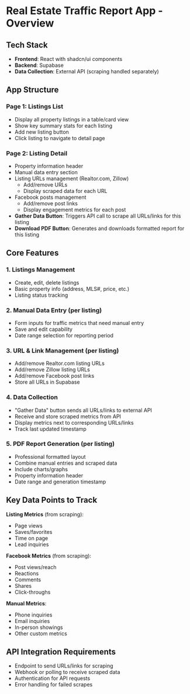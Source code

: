 # Real Estate Traffic Report App - Overview

## Tech Stack
- **Frontend**: React with shadcn/ui components
- **Backend**: Supabase
- **Data Collection**: External API (scraping handled separately)

## App Structure

### Page 1: Listings List
- Display all property listings in a table/card view
- Show key summary stats for each listing
- Add new listing button
- Click listing to navigate to detail page

### Page 2: Listing Detail
- Property information header
- Manual data entry section
- Listing URLs management (Realtor.com, Zillow)
  - Add/remove URLs
  - Display scraped data for each URL
- Facebook posts management
  - Add/remove post links
  - Display engagement metrics for each post
- **Gather Data Button**: Triggers API call to scrape all URLs/links for this listing
- **Download PDF Button**: Generates and downloads formatted report for this listing

## Core Features

### 1. Listings Management
- Create, edit, delete listings
- Basic property info (address, MLS#, price, etc.)
- Listing status tracking

### 2. Manual Data Entry (per listing)
- Form inputs for traffic metrics that need manual entry
- Save and edit capability
- Date range selection for reporting period

### 3. URL & Link Management (per listing)
- Add/remove Realtor.com listing URLs
- Add/remove Zillow listing URLs
- Add/remove Facebook post links
- Store all URLs in Supabase

### 4. Data Collection
- "Gather Data" button sends all URLs/links to external API
- Receive and store scraped metrics from API
- Display metrics next to corresponding URLs/links
- Track last updated timestamp

### 5. PDF Report Generation (per listing)
- Professional formatted layout
- Combine manual entries and scraped data
- Include charts/graphs
- Property information header
- Date range and generation timestamp

## Key Data Points to Track

**Listing Metrics** (from scraping):
- Page views
- Saves/favorites
- Time on page
- Lead inquiries

**Facebook Metrics** (from scraping):
- Post views/reach
- Reactions
- Comments
- Shares
- Click-throughs

**Manual Metrics**:
- Phone inquiries
- Email inquiries
- In-person showings
- Other custom metrics

## API Integration Requirements
- Endpoint to send URLs/links for scraping
- Webhook or polling to receive scraped data
- Authentication for API requests
- Error handling for failed scrapes